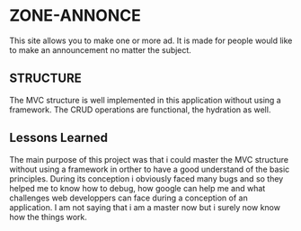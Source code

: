 
# ZONE-ANNONCE

This site allows you to make one or more ad. It is made for people would like to make an announcement no matter the subject.

## STRUCTURE

The MVC structure is well implemented in this application without using a framework. The CRUD operations are functional, the hydration as well.


## Lessons Learned

The main purpose of this project was that i could master the MVC structure without using a framework in orther to have a good understand of the basic principles. 
During its conception i obviously faced many bugs and so they helped me to know how to debug, how google can help me and what challenges web developpers can face
during a conception of an application. I am not saying that i am a master now but i surely now know how the things work.

